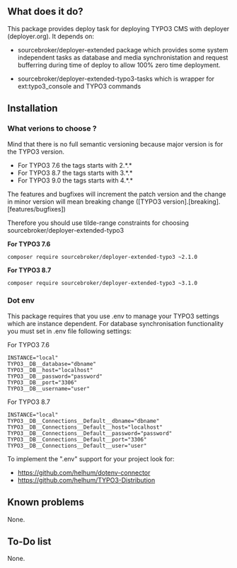 ## What does it do?

This package provides deploy task for deploying TYPO3 CMS with deployer (deployer.org).
It depends on:
- sourcebroker/deployer-extended package which provides some system independent tasks
as database and media synchronistation and request bufferring during time of deploy
to allow 100% zero time deployment.

- sourcebroker/deployer-extended-typo3-tasks which is wrapper for ext:typo3_console 
and TYPO3 commands

## Installation

### What verions to choose ?

Mind that there is no full semantic versioning because major version is for the TYPO3 version. 
- For TYPO3 7.6 the tags starts with 2.\*.\*
- For TYPO3 8.7 the tags starts with 3.\*.\*
- For TYPO3 9.0 the tags starts with 4.\*.\*

The features and bugfixes will increment the patch version and the change in minor version
will mean breaking change ([TYPO3 version].[breaking].[features/bugfixes])

Therefore you should use tilde-range constraints for choosing sourcebroker/deployer-extended-typo3

**For TYPO3 7.6**

``composer require sourcebroker/deployer-extended-typo3 ~2.1.0``

**For TYPO3 8.7**

``composer require sourcebroker/deployer-extended-typo3 ~3.1.0``


### Dot env

This package requires that you use .env to manage your TYPO3 settings which are instance dependent.
For database synchronisation functionality you must set in .env file following settings: 

For TYPO3 7.6

    INSTANCE="local"
    TYPO3__DB__database="dbname"
    TYPO3__DB__host="localhost"
    TYPO3__DB__password="password"
    TYPO3__DB__port="3306"
    TYPO3__DB__username="user"
    
For TYPO3 8.7

    INSTANCE="local"
    TYPO3__DB__Connections__Default__dbname="dbname"
    TYPO3__DB__Connections__Default__host="localhost"
    TYPO3__DB__Connections__Default__password="password"
    TYPO3__DB__Connections__Default__port="3306"
    TYPO3__DB__Connections__Default__user="user"


To implement the ".env" support for your project look for:
- https://github.com/helhum/dotenv-connector
- https://github.com/helhum/TYPO3-Distribution


## Known problems
None.

## To-Do list
None.